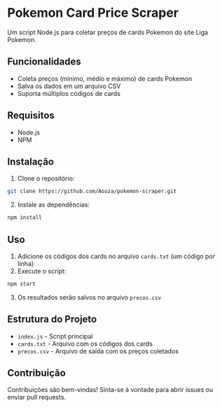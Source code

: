 # Pokemon Card Price Scraper

Um script Node.js para coletar preços de cards Pokemon do site Liga Pokemon.

## Funcionalidades

- Coleta preços (mínimo, médio e máximo) de cards Pokemon
- Salva os dados em um arquivo CSV
- Suporta múltiplos códigos de cards

## Requisitos

- Node.js
- NPM

## Instalação

1. Clone o repositório:
```bash
git clone https://github.com/Aouza/pokemon-scraper.git
```

2. Instale as dependências:
```bash
npm install
```

## Uso

1. Adicione os códigos dos cards no arquivo `cards.txt` (um código por linha)
2. Execute o script:
```bash
npm start
```

3. Os resultados serão salvos no arquivo `precos.csv`

## Estrutura do Projeto

- `index.js` - Script principal
- `cards.txt` - Arquivo com os códigos dos cards
- `precos.csv` - Arquivo de saída com os preços coletados

## Contribuição

Contribuições são bem-vindas! Sinta-se à vontade para abrir issues ou enviar pull requests. 